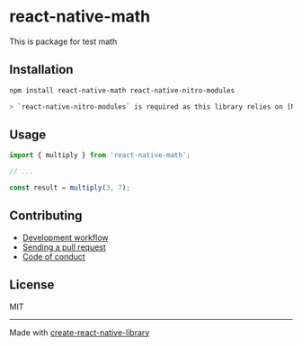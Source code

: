# react-native-math

This is package for test math 

## Installation


```sh
npm install react-native-math react-native-nitro-modules

> `react-native-nitro-modules` is required as this library relies on [Nitro Modules](https://nitro.margelo.com/).
```


## Usage


```js
import { multiply } from 'react-native-math';

// ...

const result = multiply(3, 7);
```


## Contributing

- [Development workflow](CONTRIBUTING.md#development-workflow)
- [Sending a pull request](CONTRIBUTING.md#sending-a-pull-request)
- [Code of conduct](CODE_OF_CONDUCT.md)

## License

MIT

---

Made with [create-react-native-library](https://github.com/callstack/react-native-builder-bob)
